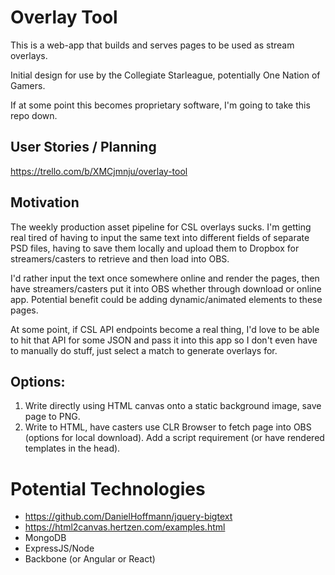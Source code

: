 # Overlay Tool

This is a web-app that builds and serves pages to be used as stream overlays.

Initial design for use by the Collegiate Starleague, potentially One Nation of Gamers.

If at some point this becomes proprietary software, I'm going to take this repo down.

## User Stories / Planning

https://trello.com/b/XMCjmnju/overlay-tool

## Motivation

The weekly production asset pipeline for CSL overlays sucks. I'm getting real tired of having to input the same text into different fields of separate PSD files, having to save them locally and upload them to Dropbox for streamers/casters to retrieve and then load into OBS.

I'd rather input the text once somewhere online and render the pages, then have streamers/casters put it into OBS whether through download or online app. Potential benefit could be adding dynamic/animated elements to these pages.

At some point, if CSL API endpoints become a real thing, I'd love to be able to hit that API for some JSON and pass it into this app so I don't even have to manually do stuff, just select a match to generate overlays for.

## Options:
1. Write directly using HTML canvas onto a static background image, save page to PNG.
2. Write to HTML, have casters use CLR Browser to fetch page into OBS (options for local download). Add a script requirement (or have rendered templates in the head).

# Potential Technologies

* https://github.com/DanielHoffmann/jquery-bigtext
* https://html2canvas.hertzen.com/examples.html
* MongoDB
* ExpressJS/Node
* Backbone (or Angular or React)
